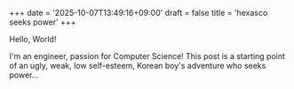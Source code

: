 +++
date = '2025-10-07T13:49:16+09:00'
draft = false
title = 'hexasco seeks power'
+++

Hello, World!

I'm an engineer, passion for Computer Science!
This post is a starting point of an ugly, weak, low self-esteem, Korean boy's adventure who seeks power... 